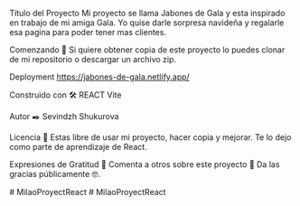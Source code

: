 
Título del Proyecto
Mi proyecto se llama Jabones de Gala y esta inspirado en trabajo de mi amiga Gala. Yo quise darle sorpresa navideña y regalarle esa pagina para poder tener mas clientes.

Comenzando 🚀
Si quiere obtener copia de este proyecto lo puedes clonar de mi repositorio o descargar un archivo zip.

Deployment
https://jabones-de-gala.netlify.app/

Construido con 🛠️
REACT Vite

Autor ✒️
Sevindzh Shukurova

Licencia 📄
Estas libre de usar mi proyecto, hacer copia y mejorar. Te lo dejo como parte de aprendizaje de React.

Expresiones de Gratitud 🎁
Comenta a otros sobre este proyecto 📢
Da las gracias públicamente 🤓.

#   M i l a o P r o y e c t R e a c t  
 #   M i l a o P r o y e c t R e a c t  
 
